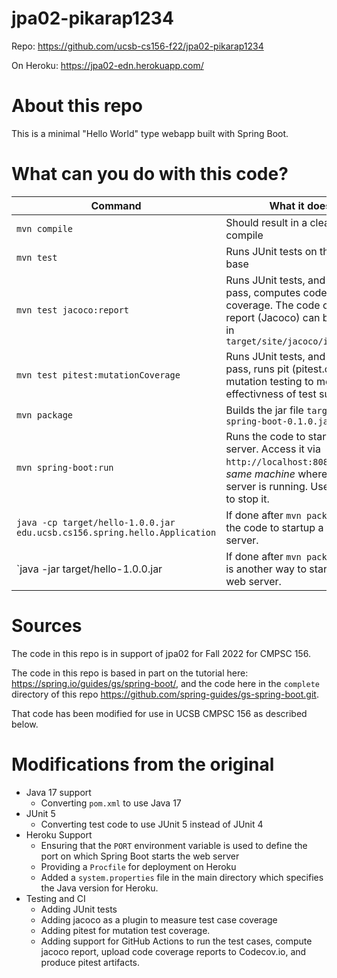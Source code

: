 # jpa02-pikarap1234

Repo: https://github.com/ucsb-cs156-f22/jpa02-pikarap1234

On Heroku: https://jpa02-edn.herokuapp.com/

# About this repo

This is a minimal "Hello World" type webapp built with Spring Boot.


# What can you do with this code?

| Command | What it does   |
|----------|---------------------------------------|
| `mvn compile` | Should result in a clean compile |
| `mvn test` | Runs JUnit tests on the code base |
| `mvn test jacoco:report` | Runs JUnit tests, and if all tests pass, computes code coverage.  The code coverage report (Jacoco) can be found in `target/site/jacoco/index.html` |
| `mvn test pitest:mutationCoverage` | Runs JUnit tests, and if all tests pass, runs pit (pitest.org) mutation testing to measure effectivness of test suite |
| `mvn package` | Builds the jar file `target/gs-spring-boot-0.1.0.jar` |
| `mvn spring-boot:run` | Runs the code to startup a web server.  Access it via `http://localhost:8080` on the *same machine* where the server is running.  Use CTRL/C to stop it. |
| `java -cp target/hello-1.0.0.jar edu.ucsb.cs156.spring.hello.Application` | If done after `mvn package`, runs the code to startup a web server.  |
| `java -jar target/hello-1.0.0.jar | If done after `mvn package`, this is another way to start up the web server.|


# Sources

The code in this repo is in support of
jpa02 for Fall 2022 for CMPSC 156.

The code in this repo is based in part on the tutorial here:
<https://spring.io/guides/gs/spring-boot/>, and the code here in the
`complete` directory of this repo
<https://github.com/spring-guides/gs-spring-boot.git>.  

That code has been
modified for use in UCSB CMPSC 156 as described
below.

# Modifications from the original

* Java 17 support
  * Converting `pom.xml` to use Java 17
* JUnit 5
  * Converting test code to use JUnit 5 instead of JUnit 4  
* Heroku Support
  * Ensuring that the `PORT` environment variable is
    used to define the port on which Spring Boot starts the web server 
  * Providing a `Procfile` for deployment on Heroku
  * Added a `system.properties` file in the main directory
    which specifies the Java version for Heroku.
* Testing and CI
  * Adding JUnit tests
  * Adding jacoco as a plugin to measure test 
    case coverage
  * Adding pitest for mutation test coverage.
  * Adding support for GitHub Actions to run
    the test cases, compute jacoco report,
    upload code coverage reports to Codecov.io,
    and produce pitest artifacts.


